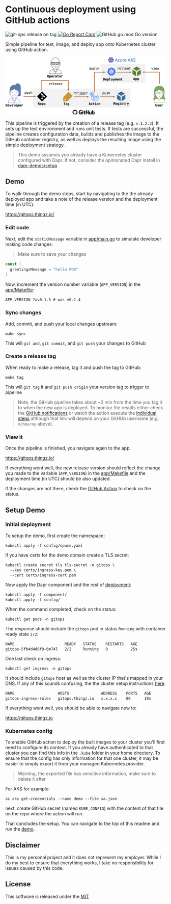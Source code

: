 # Continuous deployment using GitHub actions

![git-ops release on tag](https://github.com/mchmarny/git-ops/workflows/git-ops%20release%20on%20tag/badge.svg) [![Go Report Card](https://goreportcard.com/badge/github.com/mchmarny/git-ops)](https://goreportcard.com/report/github.com/mchmarny/git-ops) ![GitHub go.mod Go version](https://img.shields.io/github/go-mod/go-version/mchmarny/git-ops)

Simple pipeline for test, image, and deploy app onto Kubernetes cluster using GitHub action. 

![](image/diagram.png)

This pipeline is triggered by the creation of a release tag (e.g. `v.1.2.3`). It sets up the test environment and runs unit tests. If tests are successful, the pipeline creates configuration data, builds and publishes the image to the GitHub container registry, as well as deploys the resulting image using the simple deployment strategy. 

> This demo assumes yoo already have a Kubernetes cluster configured with Dapr. If not, consider the opinionated Dapr install in [dapr-demos/setup](https://github.com/mchmarny/dapr-demos/tree/master/setup).

## Demo

To walk-through the demo steps, start by navigating to the the already deployed app and take a note of the release version and the deployment time (in UTC):

https://gitops.thingz.io/

### Edit code

Next, edit the `staticMessage` variable in [app/main.go](app/main.go) to simulate developer making code changes:

> Make sure to save your changes

```go
const (
  greetingsMessage = "hello PDX"
)
```

Now, increment the version number variable (`APP_VERSION`) in the [app/Makefile](app/Makefile):

```shell
APP_VERSION ?=v0.1.5 # was v0.1.4
```

### Sync changes

Add, commit, and push your local changes upstream:

```shell
make sync
```

This will `git add`, `git commit`, and `git push` your changes to GitHub

### Create a release tag

When ready to make a release, tag it and push the tag to GitHub:

```shell
make tag
```

This will `git tag` it and `git push origin` your version tag to trigger to pipeline

> Note, the GitHub pipeline takes about ~2 min from the time you tag it to when the new app is deployed. To monitor the results either check the [GitHub notifications](https://github.com/notifications) or watch the action execute the [individual steps](https://github.com/mchmarny/git-ops/actions?query=workflow%3A%22git-ops+release+on+tag%22) although that link will depend on your GitHUb username (e.g. `mchmarny` above).

### View it

Once the pipeline is finished, you navigate again to the app. 

https://gitops.thingz.io/

If everything went well, the new release version should reflect the change you made to the variable (`APP_VERSION`) in the [app/Makefile](app/Makefile) and the deployment time (in UTC) should be also updated. 

If the changes are not there, check the [GitHub Action](https://github.com/mchmarny/git-ops/actions?query=workflow%3A%22git-ops+release+on+tag%22) to check on the status. 

## Setup Demo

### Initial deployment

To setup the demo, first create the namespace: 

```shell
kubectl apply -f config/space.yaml
```

If you have certs for the demo domain create a TLS secret:

```shell
kubectl create secret tls tls-secret -n gitops \
  --key certs/ingress-key.pem \
  --cert certs/ingress-cert.pem
```

Now apply the Dapr component and the rest of [deployment](config/):

```shell
kubectl apply -f component/
kubectl apply -f config/
```

When the command completed, check on the status: 

```shell
kubectl get pods -n gitops
```

The response should include the `gitops` pod in status `Running` with container ready state `2/2`:

```shell
NAME                      READY   STATUS    RESTARTS   AGE
gitops-5fb4d4d6f9-6m74l   2/2     Running   0          25s
```

One last check on ingress: 

```shell
kubectl get ingress -n gitops
```

It should include `gitops` host as well as the cluster IP that's mapped in your DNS. If any of this sounds confusing, the the cluster setup instructions [here](https://github.com/mchmarny/dapr-demos/tree/master/setup).

```shell
NAME                   HOSTS              ADDRESS    PORTS   AGE
gitops-ingress-rules   gitops.thingz.io   x.x.x.x    80      19s
```

If everything went well, you should be able to navigate now to: 

https://gitops.thingz.io

### Kubernetes config

To enable GitHub action to deploy the built images to your cluster you'll first need to configure its context. If you already have authenticated to that cluster you can find this info in the `.kube` folder in your home directory. To ensure that the config has only information for that one cluster, it may be easier to simply export it from your managed Kubernetes provider.

> Warning, the exported file has sensitive information, make sure to delete it after

For AKS for example:

```shell
az aks get-credentials --name demo --file sa.json
```

next, create GitHub secret (named `KUBE_CONFIG`) with the content of that file on the repo where the action will run.

That concludes the setup. You can navigate to the top of this readme and run the [demo](#demo).

## Disclaimer

This is my personal project and it does not represent my employer. While I do my best to ensure that everything works, I take no responsibility for issues caused by this code.

## License

This software is released under the [MIT](../LICENSE)
